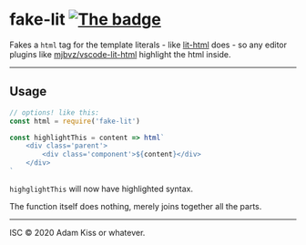 # fake-lit [![The badge](https://img.shields.io/npm/v/fake-lit?style=for-the-badge)](https://www.npmjs.com/package/fake-lit)

Fakes a `html` tag for the template literals - like [lit-html](https://github.com/Polymer/lit-html) does - so any editor plugins like [mjbvz/vscode-lit-html](https://github.com/mjbvz/vscode-lit-html) highlight the html inside.

---

## Usage

``` javascript
// options! like this:
const html = require('fake-lit')

const highlightThis = content => html`
    <div class='parent'>
        <div class='component'>${content}</div>
    </div>
`
```

`highglightThis` will now have highlighted syntax.

The function itself does nothing, merely joins together all the parts.

---

ISC © 2020 Adam Kiss or whatever.


